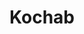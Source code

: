 ---
cc-type: star
title: "Kochab"
hashtag: kochab
constellation:
  - Ursa Minor
tags:
  - beta
  - star
---